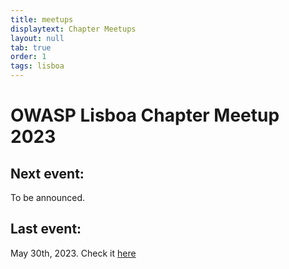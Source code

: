 ```yaml
---
title: meetups
displaytext: Chapter Meetups
layout: null
tab: true
order: 1
tags: lisboa
---
```

# OWASP Lisboa Chapter Meetup 2023

## Next event: 
To be announced.

## Last event:
May 30th, 2023. Check it [here](https://owasp.org/www-chapter-lisboa/#div-pastevents)
